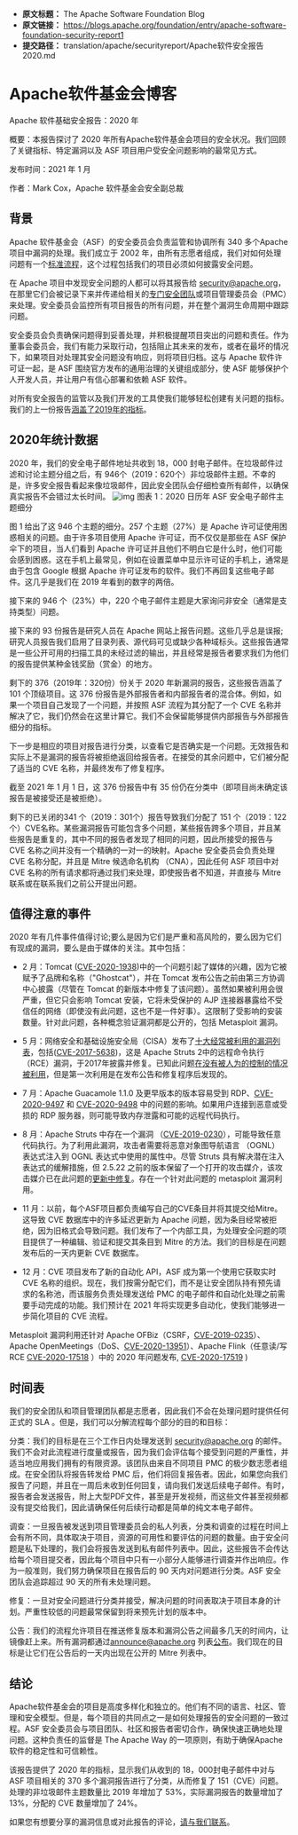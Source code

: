 - **原文标题：** The Apache Software Foundation Blog
- **原文链接：** https://blogs.apache.org/foundation/entry/apache-software-foundation-security-report1
- **提交路径：** translation/apache/securityreport/Apache软件安全报告2020.md

# Apache软件基金会博客
Apache 软件基础安全报告：2020 年

概要：本报告探讨了 2020  年所有Apache软件基金会项目的安全状况。我们回顾了关键指标、特定漏洞以及 ASF 项目用户受安全问题影响的最常见方式。

发布时间：2021 年 1 月

作者：Mark Cox，Apache 软件基金会安全副总裁

## 背景

Apache 软件基金会（ASF）的安全委员会负责监管和协调所有 340 多个Apache项目中漏洞的处理。我们成立于 2002 年，由所有志愿者组成，我们对如何处理问题有一个[标准流程](https://s.apache.org/cveprocess)，这个过程包括我们的项目必须如何披露安全问题。

 在 Apache 项目中发现安全问题的人都可以将其报告给 security@apache.org，在那里它们会被记录下来并传递给相关的[专门安全团队](https://apache.org/security/projects.html)或项目管理委员会（PMC）来处理。安全委员会监控所有项目报告的所有问题，并在整个漏洞生命周期中跟踪问题。

安全委员会负责确保问题得到妥善处理，并积极提醒项目突出的问题和责任。作为董事会委员会，我们有能力采取行动，包括阻止其未来的发布，或者在最坏的情况下，如果项目对处理其安全问题没有响应，则将项目归档。这与 Apache 软件许可证一起，是 ASF 围绕官方发布的通用治理的关键组成部分，使 ASF 能够保护个人开发人员，并让用户有信心部署和依赖 ASF 软件。

对所有安全报告的监管以及我们开发的工具使我们能够轻松创建有关问题的指标。我们的上一份报告[涵盖了2019年的指标](https://blogs.apache.org/foundation/entry/apache-software-foundation-security-report)。

## 2020年统计数据

2020 年，我们的安全电子邮件地址共收到 18，000 封电子邮件。在垃圾邮件过滤和讨论主题分组之后，有 946个（2019：620个）非垃圾邮件主题。不幸的是，许多安全报告看起来像垃圾邮件，因此安全团队会仔细检查所有邮件，以确保真实报告不会错过太长时间。
![img](https://lh5.googleusercontent.com/oNWUqrENFNXhWmIgpq1Sq9LLO9LbJdOXcxf0M4LomAYDGiENfs60pIdAHkttKM4kMDf2IfKVja-IjJA9lYOwabmW-xyIwxvuC0D4LEaA9LLp57HWONyR3VscbR80ndJMXz7Zr2jA)
图表 1：2020 日历年 ASF 安全电子邮件主题细分


图 1 给出了这 946 个主题的细分。257 个主题（27%）是 Apache 许可证使用困惑相关的问题。由于许多项目使用 Apache 许可证，而不仅仅是那些在 ASF 保护伞下的项目，当人们看到 Apache 许可证并且他们不明白它是什么时，他们可能会感到困惑。这在手机上最常见，例如在设置菜单中显示许可证的手机上，通常是由于包含 Google 根据 Apache 许可证发布的软件。我们不再回复这些电子邮件。这几乎是我们在 2019 年看到的数字的两倍。

接下来的 946 个（23%）中，220 个电子邮件主题是大家询问非安全（通常是支持类型）问题。

接下来的 93 份报告是研究人员在 Apache 网站上报告问题。这些几乎总是误报;研究人员报告我们启用了目录列表、源代码可见或缺少各种域标头。这些报告通常是一些公开可用的扫描工具的未经过滤的输出，并且经常是报告者要求我们为他们的报告提供某种金钱奖励（赏金）的地方。

剩下的 376（2019年：320份）份关于 2020 年新漏洞的报告，这些报告涵盖了 101 个顶级项目。这 376 份报告是外部报告者和内部报告者的混合体。例如，如果一个项目自己发现了一个问题，并按照 ASF 流程为其分配了一个 CVE 名称并解决了它，我们仍然会在这里计算它。我们不会保留能够提供内部报告与外部报告细分的指标。

下一步是相应的项目对报告进行分类，以查看它是否确实是一个问题。无效报告和实际上不是漏洞的报告将被拒绝返回给报告者。在接受的其余问题中，它们被分配了适当的 CVE 名称，并最终发布了修复程序。

截至 2021 年 1 月 1 日，这 376 份报告中有 35 份仍在分类中（即项目尚未确定该报告是被接受还是被拒绝）。

剩下的已关闭的341 个（2019：301个）报告导致我们分配了 151 个（2019：122个）CVE名称。某些漏洞报告可能包含多个问题，某些报告跨多个项目，并且某些报告是重复的，其中不同的报告者发现了相同的问题，因此所接受的报告与 CVE 名称之间并没有一个精确的一对一的映射。Apache 安全委员会负责处理 CVE 名称分配，并且是 Mitre 候选命名机构 （CNA），因此任何 ASF 项目中对 CVE 名称的所有请求都将通过我们来处理，即使报告者不知道，并直接与 Mitre 联系或在联系我们之前公开提出问题。

## 值得注意的事件

2020 年有几件事件值得讨论;要么是因为它们是严重和高风险的，要么因为它们有现成的漏洞，要么是由于媒体的关注。其中包括：

- 2 月：Tomcat  ([CVE-2020-1938](https://cve.mitre.org/cgi-bin/cvename.cgi?name=CVE-2020-1938))中的一个问题引起了媒体的兴趣，因为它被赋予了品牌和名称（"Ghostcat"），并在 Tomcat 发布公告之前由第三方协调中心披露（尽管在 Tomcat 的新版本中修复了该问题）。虽然如果被利用会很严重，但它只会影响 Tomcat 安装，它将未受保护的 AJP 连接器暴露给不受信任的网络（即使没有此问题，这也不是一件好事）。这限制了受影响的安装数量。针对此问题，各种概念验证漏洞都是公开的，包括 Metasploit 漏洞。

- 5 月：网络安全和基础设施安全局（CISA）发布了[十大经常被利用的漏洞列表](https://www.cisa.gov/uscert/ncas/alerts/aa20-133a)，包括([CVE-2017-5638](https://nvd.nist.gov/vuln/detail/CVE-2017-5638))，这是 Apache Struts 2中的远程命令执行（RCE）漏洞，于2017年披露并修复。已知此问题[在没有被人为的控制的情况被利用](https://blog.talosintelligence.com/2017/03/apache-0-day-exploited.html)，但是第一次利用是在发布公告和修复程序后发现的。

- 7 月：Apache Guacamole 1.1.0 及更早版本的版本容易受到 RDP、[CVE-2020-9497](https://lists.apache.org/thread/syfbkgg9ct1bkhm35lgr7ry6cswlvnwy) 和 [CVE-2020-9498](https://lists.apache.org/thread/zn57pp47fft5hjdm09trdny64mryf7bf) 中的问题的影响。如果用户连接到恶意或受损的 RDP 服务器，则可能导致内存泄露和可能的远程代码执行。

- 8 月：Apache Struts 中存在一个漏洞 （[CVE-2019-0230](https://cve.mitre.org/cgi-bin/cvename.cgi?name=CVE-2019-0230)），可能导致任意代码执行。为了利用此漏洞，攻击者需要将恶意对象图导航语言 （OGNL） 表达式注入到 OGNL 表达式中使用的属性中。尽管 Struts 具有解决潜在注入表达式的缓解措施，但 2.5.22 之前的版本保留了一个打开的攻击媒介，该攻击媒介已在此问题的[更新中修复](https://cwiki.apache.org/confluence/display/WW/S2-059)。存在一个针对此问题的 metasploit 漏洞利用。

- 11 月：以前，每个ASF项目都负责编写自己的CVE条目并将其提交给Mitre。这导致 CVE 数据库中的许多延迟更新为 Apache 问题，因为条目经常被拒绝，因为旧格式会导致问题。我们发布了一个内部工具，为处理安全问题的项目提供了一种编辑、验证和提交其条目到 Mitre 的方法。我们的目标是在问题发布后的一天内更新 CVE 数据库。

- 12 月：CVE 项目发布了新的自动化 API，ASF 成为第一个使用它获取实时 CVE 名称的组织。现在，我们按需分配它们，而不是让安全团队持有预先请求的名称池，而该服务负责处理发送给 PMC 的电子邮件和自动化处理之前需要手动完成的功能。我们预计在 2021 年将实现更多自动化，使我们能够进一步简化项目的 CVE 流程。

Metasploit 漏洞利用还针对 Apache OFBiz（CSRF，[CVE-2019-0235](https://cve.mitre.org/cgi-bin/cvename.cgi?name=CVE-2019-0235)）、Apache OpenMeetings（DoS、[CVE-2020-13951](https://cve.mitre.org/cgi-bin/cvename.cgi?name=CVE-2020-13951)）、Apache Flink（任意读/写 RCE [CVE-2020-17518](https://cve.mitre.org/cgi-bin/cvename.cgi?name=CVE-2020-17518) ）中的 2020 年问题发布, [CVE-2020-17519](https://cve.mitre.org/cgi-bin/cvename.cgi?name=CVE-2020-17519) )

## 时间表

我们的安全团队和项目管理团队都是志愿者，因此我们不会在处理问题时提供任何正式的 SLA 。但是，我们可以分解流程每个部分的目的和目标：

分类：我们的目标是在三个工作日内处理发送到 [security@apache.org](mailto:security@apache.org) 的邮件。我们不会对此流程进行度量或报告，因为我们会评估每个接受到问题的严重性，并适当地应用我们拥有的有限资源。该团队由来自不同项目 PMC 的极少数志愿者组成。在安全团队将报告转发给 PMC 后，他们将回复报告者。因此，如果您向我们报告了问题，并且在一周后未收到任何回复，请向我们发送后续电子邮件。有时，报告者会发送报告，附上大型PDF文件，甚至是开发视频，而这些文件甚至视频都没有提交给我们，因此请确保任何后续行动都是简单的纯文本电子邮件。

调查：一旦报告被发送到项目管理委员会的私人列表，分类和调查的过程在时间上会有所不同，具体取决于项目，资源的可用性和要评估的问题的数量。由于安全问题是私下处理的，我们会将报告发送到私有邮件列表中。因此，这些报告不会传达给每个项目提交者，因此每个项目中只有一小部分人能够进行调查并作出响应。作为一般准则，我们努力确保项目在报告后的 90 天内对问题进行分类。ASF 安全团队会追踪超过 90 天的所有未处理问题。

修复：一旦对安全问题进行分类并接受，解决问题的时间表取决于项目本身的计划。严重性较低的问题最常保留到将来预先计划的版本中。

公告：我们的流程允许项目在推送修复版本和漏洞公告之间最多几天的时间内，让镜像赶上来。所有漏洞都通过[announce@apache.org](mailto:announce@apache.org) 列表[公布](mailto:announce@apache.org)。我们现在的目标是让它们在公告后的一天内出现在公开的 Mitre 列表中。

## 结论
Apache软件基金会的项目是高度多样化和独立的。他们有不同的语言、社区、管理和安全模型。但是，每个项目的共同点之一是如何处理报告的安全问题的一致过程。ASF 安全委员会与项目团队、社区和报告者密切合作，确保快速正确地处理问题。这种负责任的监督是 The Apache Way 的一项原则，有助于确保Apache软件的稳定性和可信赖性。

该报告提供了 2020 年的指标，显示我们从收到的 18，000封电子邮件中对与 ASF 项目相关的 370 多个漏洞报告进行了分类，从而修复了 151（CVE）问题。处理的非垃圾邮件主题数量比 2019 年增加了 53%，实际漏洞报告的数量增加了 13%，分配的 CVE 数量增加了 24%。

如果您有想要分享的漏洞信息或对此报告的评论，[请与我们联系](http://apache.org/security/#reporting-a-vulnerability)。
